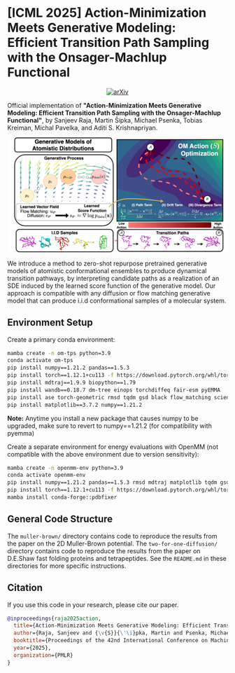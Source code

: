 # [ICML 2025] Action-Minimization Meets Generative Modeling: Efficient Transition Path Sampling with the Onsager-Machlup Functional
<p align="center">
  <a href="https://arxiv.org/abs/2504.18506">
    <img src="https://img.shields.io/badge/arXiv-b31b1b?style=for-the-badge&logo=arxiv" alt="arXiv"/>
  </a>
</p>

Official implementation of **"Action-Minimization Meets Generative Modeling: Efficient Transition Path Sampling with the Onsager-Machlup Functional"**, by Sanjeev Raja, Martin Šípka, Michael Psenka, Tobias Kreiman, Michal Pavelka, and Aditi S. Krishnapriyan. 

<p align="center">
<img src="assets/conceptual_figure.png" alt=""/>
</p>
<p align="center">
</p>

We introduce a method to zero-shot repurpose pretrained generative models of atomistic conformational ensembles to produce dynamical transition pathways, by interpreting candidate paths as a realization of an SDE induced by the learned score function of the generative model. Our approach is compatible with any diffusion or flow matching generative model that can produce i.i.d conformational samples of a molecular system.

## Environment Setup

Create a primary conda environment:
```bash
mamba create -n om-tps python=3.9
conda activate om-tps
pip install numpy==1.21.2 pandas==1.5.3
pip install torch==1.12.1+cu113 -f https://download.pytorch.org/whl/torch_stable.html
pip install mdtraj==1.9.9 biopython==1.79
pip install wandb==0.18.7 dm-tree einops torchdiffeq fair-esm pyEMMA
pip install ase torch-geometric rmsd tqdm gsd black flow_matching scienceplots ema-pytorch tensorboard jupyter
pip install matplotlib==3.7.2 numpy==1.21.2
```

**Note:** Anytime you install a new package that causes numpy to be upgraded, make sure to revert to numpy==1.21.2 (for compatibility with pyemma)

Create a separate environment for energy evaluations with OpenMM (not compatible with the above environment due to version sensitivity):
```bash
mamba create -n openmm-env python=3.9
conda activate openmm-env
pip install numpy==1.21.2 pandas==1.5.3 rmsd mdtraj matplotlib tqdm gsd IPython
pip install torch==1.12.1+cu113 -f https://download.pytorch.org/whl/torch_stable.html
mamba install conda-forge::pdbfixer
```


## General Code Structure
The ```muller-brown/``` directory contains code to reproduce the results from the paper on the 2D Muller-Brown potential. The ```two-for-one-diffusion/``` directory contains code to reproduce the results from the paper on D.E.Shaw fast folding proteins and tetrapeptides. See the ```README.md``` in these directories for more specific instructions.



<!-- ## Training:
Run the following:
python main_train.py \
    --mol trp_cage \ # change to your protein of interest
    --data_folder /data/sanjeevr/Reference_MD_Sims \
    --eval_interval 1000 \ # how often to checkpoint
    --experiment_name name \ # replace with your name
    --start_from_last_saved False \ # whether to load from previous checkpoint
    --hidden_features_gnn 64 \
    --atom_selection c-alpha \ # coarse-graining
    --learning_rate 4e-4 \
    --min_lr_cosine_anneal 0 \ -->



## Citation
If you use this code in your research, please cite our paper.

```bibtex
@inproceedings{raja2025action,
  title={Action-Minimization Meets Generative Modeling: Efficient Transition Path Sampling with the Onsager-Machlup Functional},
  author={Raja, Sanjeev and {\v{S}}{\'\i}pka, Martin and Psenka, Michael and Kreiman, Tobias and Pavelka, Michal and Krishnapriyan, Aditi S},
  booktitle={Proceedings of the 42nd International Conference on Machine Learning (ICML)},
  year={2025},
  organization={PMLR}
}